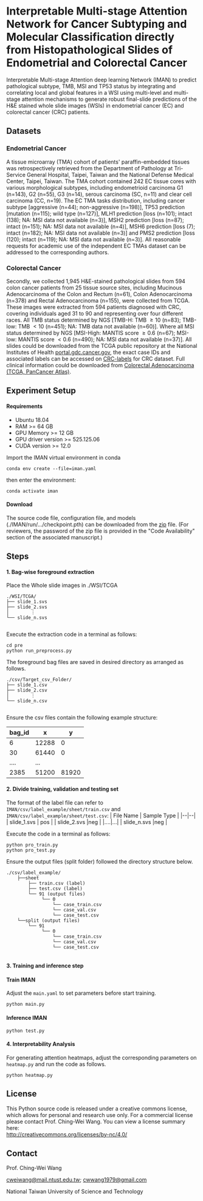 # Interpretable Multi-stage Attention Network for Cancer Subtyping and Molecular Classification directly from Histopathological Slides of Endometrial and Colorectal Cancer
Interpretable Multi-stage Attention deep learning Network (IMAN) to predict pathological subtype, TMB, MSI and TP53 status by integrating and correlating local and global features in a WSI using multi-level and multi-stage attention mechanisms to generate robust final-slide predictions of the H\&E stained whole slide images (WSIs) in endometrial cancer (EC) and colorectal cancer (CRC) patients.

## Datasets
### Endometrial Cancer
A tissue microarray (TMA) cohort of patients' paraffin-embedded tissues was retrospectively retrieved from the Department of Pathology at Tri-Service General Hospital, Taipei, Taiwan and the National Defense Medical Center, Taipei, Taiwan. The TMA cohort contained 242 EC tissue cores with various morphological subtypes, including endometrioid carcinoma G1 (n=143), G2 (n=55), G3 (n=14), serous carcinoma (SC, n=11) and clear cell carcinoma (CC, n=19). The EC TMA tasks distribution, including cancer subtype [aggressive (n=44); non-aggressive (n=198)], TP53 prediction [mutation (n=115); wild type (n=127)], MLH1 prediction [loss (n=101); intact (138); NA: MSI data not available (n=3)], MSH2 prediction [loss (n=87); intact (n=151); NA: MSI data not available (n=4)], MSH6 prediction [loss (7); intact (n=182); NA: MSI data not available (n=3)] and PMS2 prediction [loss (120); intact (n=119); NA: MSI data not available (n=3)]. All reasonable requests for academic use of the independent EC TMAs dataset can be addressed to the corresponding authors.

### Colorectal Cancer
Secondly, we collected 1,945 H\&E-stained pathological slides from 594 colon cancer patients from 25 tissue source sites, including Mucinous Adenocarcinoma of the Colon and Rectum (n=61), Colon Adenocarcinoma (n=378) and Rectal Adenocarcinoma (n=155), were collected from TCGA. These images were extracted from 594 patients diagnosed with CRC, covering individuals aged 31 to 90 and representing over four different races. All TMB status determined by NGS [TMB-H: TMB $\geq 10$ (n=83); TMB-low: TMB $<10$ (n=451); NA: TMB data not available (n=60)]. Where all MSI status determined by NGS [MSI-High: MANTIS score $\geq 0.6$ (n=67); MSI-low: MANTIS score $< 0.6$ (n=490); NA: MSI data not available (n=37)]. All slides could be downloaded from the TCGA public repository at the National Institutes of Health [portal.gdc.cancer.gov](https://portal.gdc.cancer.gov/), the exact case IDs and associated labels can be accessed on [CRC-labels](https://docs.google.com/spreadsheets/d/1dkIEEnGiK4AYql0C7nZJ-mSCFcG8_DFj/edit?usp=sharing&ouid=117132080354444719301&rtpof=true&sd=true) for CRC dataset. Full clinical information could be downloaded from [Colorectal Adenocarcinoma (TCGA, PanCancer Atlas)](https://www.cbioportal.org/study/summary?id=coadread_tcga_pan_can_atlas_2018). 


## Experiment Setup

#### Requirements
- Ubuntu 18.04
- RAM >= 64 GB
- GPU Memory >= 12 GB
- GPU driver version >= 525.125.06
- CUDA version >= 12.0

Import the IMAN virtual environment in conda
```
conda env create --file=iman.yaml
```
then enter the environment:
```
conda activate iman
```

#### Download
The source code file, configuration file, and models (./IMAN/run/.../checkpoint.pth) can be downloaded from the [zip](https://drive.google.com/file/d/19rGkYAmGu5_-x5h8PMnXK1mqgEqxINak/view?usp=sharing) file. (For reviewers, the password of the zip file is provided in the "Code Availability" section of the associated manuscript.)

## Steps

#### 1. Bag-wise foreground extraction

Place the Whole slide images in ./WSI/TCGA
```
./WSI/TCGA/
├── slide_1.svs
├── slide_2.svs
│        ⋮
└── slide_n.svs
  
```

Execute the extraction code in a terminal as follows:
```
cd pre
python run_preprocess.py
```

The foreground bag files are saved in desired directory as arranged as follows.
```
./csv/Target_csv_Folder/
├── slide_1.csv
├── slide_2.csv
│        ⋮
└── slide_n.csv
  
```
Ensure the csv files contain the following example structure:

| bag_id | x | y |
|--|--|--|
| 6 | 12288 |0 |
| 30 |61440 |0 |
|....|...|
| 2385 |51200 |81920 |
  
#### 2. Divide training, validation and testing set

The format of the label file can refer to `IMAN/csv/label_example/sheet/train.csv` and `IMAN/csv/label_example/sheet/test.csv`:
| File Name | Sample Type |
|--|--|
| slide_1.svs | pos |
| slide_2.svs |neg  |
|....|...|
| slide_n.svs |neg |

Execute the code in a terminal as follows:
```
python pro_train.py
python pro_test.py
```

Ensure the output files (split folder) followed the directory structure below.

```
./csv/label_example/
    ├──sheet
        ├── train.csv (label)
        ├── test.csv (label)
        └── 91 (output files)
             └── 0
                 └── case_train.csv
                 └── case_val.csv
                 └── case_test.csv
    └──split (output files)
        └── 91
             └── 0
                 └── case_train.csv
                 └── case_val.csv
                 └── case_test.csv
    
```


#### 3. Training and inference step

#### Train IMAN
Adjust the `main.yaml` to set parameters before start training.
```
python main.py
```


#### Inference IMAN
```
python test.py
```



#### 4. Interpretability Analysis
For generating attention heatmaps, adjust the corresponding parameters on `heatmap.py` and run the code as follows.
```
python heatmap.py
```


## License
This Python source code is released under a creative commons license, which allows for personal and research use only. For a commercial license please contact Prof. Ching-Wei Wang. You can view a license summary here:  
http://creativecommons.org/licenses/by-nc/4.0/


## Contact
Prof. Ching-Wei Wang  
  
cweiwang@mail.ntust.edu.tw; cwwang1979@gmail.com  
  
National Taiwan University of Science and Technology

